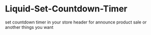 # Liquid-Set-Countdown-Timer
set countdown timer in your store header for announce product sale or another things you want
